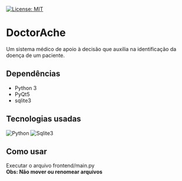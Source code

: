[![License: MIT](https://img.shields.io/badge/License-MIT-green.svg)](https://opensource.org/licenses/MIT)

# DoctorAche
Um sistema médico de apoio à decisão que auxilia na identificação da doença de um paciente.

## Dependências
- Python 3
- PyQt5
- sqlite3

## Tecnologias usadas  
![Python](https://www.python.org/static/opengraph-icon-200x200.png)
![Sqlite3](https://www.vectorlogo.zone/logos/sqlite/sqlite-card.png)

## Como usar
Executar o arquivo frontend/main.py   
**Obs: Não mover ou renomear arquivos**
